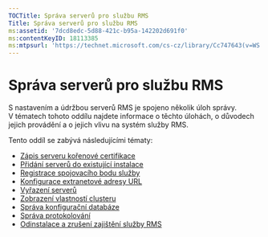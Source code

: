 ```yaml
---
TOCTitle: Správa serverů pro službu RMS
Title: Správa serverů pro službu RMS
ms:assetid: '7dcd8edc-5d88-421c-b95a-142202d691f0'
ms:contentKeyID: 18113385
ms:mtpsurl: 'https://technet.microsoft.com/cs-cz/library/Cc747643(v=WS.10)'
---
```


Správa serverů pro službu RMS
=============================

S nastavením a údržbou serverů RMS je spojeno několik úloh správy. V tématech tohoto oddílu najdete informace o těchto úlohách, o důvodech jejich provádění a o jejich vlivu na systém služby RMS.

Tento oddíl se zabývá následujícími tématy:

-   [Zápis serveru kořenové certifikace](https://technet.microsoft.com/3f69d25e-ecae-447f-b741-a819c8cf6227)
-   [Přidání serverů do existující instalace](https://technet.microsoft.com/7f3598ff-cd19-4daa-aa65-877f7f95a8ec)
-   [Registrace spojovacího bodu služby](https://technet.microsoft.com/446d83ec-3224-45e2-9697-625e7db338f3)
-   [Konfigurace extranetové adresy URL](https://technet.microsoft.com/88fec9ff-c96c-4d20-8856-0485e7507572)
-   [Vyřazení serverů](https://technet.microsoft.com/52005e2e-9563-4ba0-906c-3cc76f9c378f)
-   [Zobrazení vlastností clusteru](https://technet.microsoft.com/d1307d46-8fcc-4bee-bfe7-f684bb2254c9)
-   [Správa konfigurační databáze](https://technet.microsoft.com/21551ca0-d09e-48ee-a9b3-287ed4586db7)
-   [Správa protokolování](https://technet.microsoft.com/8fccfc57-2135-494e-8e44-f6191bf5e4a0)
-   [Odinstalace a zrušení zajištění služby RMS](https://technet.microsoft.com/cae1ed5b-f716-41f0-8e14-7cbfef405331)
